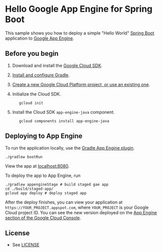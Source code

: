 # Hello Google App Engine for Spring Boot

This sample shows you how to deploy a simple "Hello World" [Spring Boot](http://projects.spring.io/spring-boot/) application to
[Google App Engine](https://cloud.google.com/appengine/docs/java/).

## Before you begin

1.  Download and install the [Google Cloud
    SDK](https://cloud.google.com/sdk/docs/).
2.  [Install and configure Gradle](https://gradle.org/).
3.  [Create a new Google Cloud Platform project, or use an existing one](https://console.cloud.google.com/project).
4.  Initialize the Cloud SDK.

           gcloud init

5.  Install the Cloud SDK `app-engine-java` component.

           gcloud components install app-engine-java

## Deploying to App Engine

To run the application locally, use the [Gradle App Engine
plugin](https://cloud.google.com/appengine/docs/standard/java/tools/gradle).

    ./gradlew bootRun

View the app at [localhost:8080](http://localhost:8080).

To deploy the app to App Engine, run

```shell
./gradlew appengineStage # build staged gae app
cd ./build/staged-app/
gcloud app deploy # deploy staged app
```

After the deploy finishes, you can view your application at
`https://YOUR_PROJECT.appspot.com`, where `YOUR_PROJECT` is your Google Cloud
project ID. You can see the new version deployed on the [App Engine section of
the Google Cloud Console](https://console.cloud.google.com/appengine/versions).

## License

* See [LICENSE](LICENSE)

